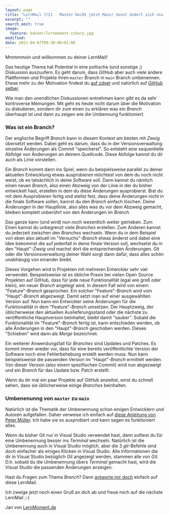 ```yaml
---
layout: page
title: "LernMail 7/21 - Master heißt jetzt Main! Sonst ändert sich nix."
excerpt: ""
search_omit: true
image:
  feature: banner/lernmoment-csharp.jpg
modified:
date: 2021-04-07T09:30:00+01:00
---
```


Mmmmmoin und willkommen zu deiner LernMail!

Das heutige Thema hat Potential in eine poltische (und sonstige ;) Diskussion auszuufern. Es geht darum, dass *GitHub* aber auch viele andere Plattformen und Projekte ihren `master` Branch in `main` Branch umbenennen. Etwas mehr zu der Motivation findest du [auf zdnet](https://www.zdnet.de/88382832/github-will-ab-naechsten-monat-master-durch-main-ersetzen/) und natürlich auf [GitHub selber](https://github.com/github/renaming).

Wie man den unendlichen Diskussionen entnehmen kann gibt es da sehr kontroverse Meinungen. Mit geht es heute nicht darum über die Motivation zu diskutieren, sondern dir zum einen zu erklären was ein *Branch* überhaupt ist und dann zu zeigen wie die Umbennung funktioniert.

### Was ist ein Branch?
Der englische Begriff *Branch* kann in diesem Kontext am besten mit *Zweig* übersetzt werden. Dabei geht es darum, dass du in der Versionsverwaltung einzelne Änderungen als *Commit* "speicherst". So entsteht eine sequentielle Abfolge von Änderungen an deinem Quellcode. Diese Abfolge kannst du dir auch als Linie vorstellen.

Ein *Branch* kommt dann ins Spiel, wenn du beispielsweise parallel zu deiner aktuellen Entwicklung etwas ausprobieren möchtest von dem du noch nicht weist, ob es tatsächlich in deine Software soll. Dann kannst du nämlich einen neuen *Branch*, also einen Abzweig von der Linie in der du bisher entwickelt hast, erstellen in dem du diese Änderungen ausprobierst. Bist du mit dem Ausprobieren fertig und stellst fest, dass deine Änderungen nicht in die finale Software sollen, kannst du den *Branch* einfach löschen. Deine Änderungen in der Hauptlinie, also alles was du vor dem Abzweig gemacht, bleiben komplett unberührt von den Änderungen im *Branch*.

Das ganze kann (und wird) nun noch wesentlich weiter getrieben. Zum Einen kannst du unbegrenzt viele *Branches* erstellen. Zum Anderen kannst du jederzeit zwischen den *Branches* wechseln. Wenn du in dem Beispiel von eben also aktuell im "Versuchs"*-Branch* etwas änderst und dabei eine Idee bekommst die auf jedenfall in deine finale Version soll, wechselst du in den "Haupt"*-Zweig* und machst dort die entsprechenden Änderungen. *Git* oder die Versionsverwaltung deiner Wahl sorgt dann dafür, dass alles schön unabhängig von einander bleibt.

Dieses Vorgehen wird in Projekten mit mehreren Entwickler sehr viel verwendet. Beispielsweise ist es übliche Praxis bei vielen Open Source Projekten auf GitHub, dass für jede neue Funktionalität (egal wie groß oder klein), ein neuer *Branch* angelegt wird. In diesem Fall wird von einem "Feature"*-Branch* gesprochen. Ein solcher "Feature"*-Branch* wird vom "Haupt"-*Branch* abgezweigt. Damit setzt man auf einer ausgewählten Version auf. Nun kann ein Entwickler seine Änderungen für die Funktionalität in dem "Feature"-*Branch* umsetzen. Der Hauptzweig, der üblicherweise den aktuellen Auslieferungsstand oder die nächste zu veröffentliche Hauptversion beinhaltet, bleibt damit "sauber". Sobald die Funktionalität im "Feature"*-Branch* fertig ist, kann entschieden werden, ob alle Änderungen in den "Haupt"*-Branch* geschoben werden. Dieses "Schieben" wird dann als *Merge* bezeichnet.

Ein weiterer Anwendungsfall für *Branches* sind Updates und Patches. Es kommt immer wieder vor, dass für eine bereits veröffentlichte Version der Software noch eine Fehlerbehebung erstellt werden muss. Nun kann beispielsweise die passenden Version im "Haupt"*-Branch* ermittelt werden. Von dieser Version (also einem spezifischen Commit) wird nun abgezweigt und ein *Branch* für das Update bzw. Patch erstellt.

Wenn du dir mal ein paar Projekte auf GitHub ansiehst, wirst du schnell sehen, dass sie üblicherweise einige *Branches* beinhalten.

### Umbenenunng von `master` zu `main`
Natürlich ist die Thematik der Umbenennung schon einigen Entwicklern und Autoren aufgefallen. Daher verweise ich einfach auf [diese Anleitung von Peter Müller](https://pmueller.de/github-branch-master-main/). Ich habe sie so ausprobiert und kann sagen es funktioniert alles.

Wenn du bisher Git nur in Visual Studio verwendet hast, dann solltest du für eine Umbenennung besser ins *Terminal* wechseln. Natürlich ist die Umbenennung auch in Visual Studio möglich, aber die 3 *git*-Befehle sind doch einfacher als einiges Klicken in Visual Studio. Alle Informationen die dir in Visual Studio bezüglich *Git* angezeigt werden, stammen alle von *Git*. D.h. sobald du die Umbenennung übers *Terminal* gemacht hast, wird die Visual Studio die passenden Änderungen anzeigen.

Hast du Fragen zum Thema *Branch*? Dann [antworte mir doch](mailto:jan@lernmoment.de) einfach auf diese LernMail.

Ich zweige jetzt noch einen Gruß an dich ab und freue mich auf die nächste LernMail ;-)

Jan von [LernMoment.de](https://www.lernmoment.de)
